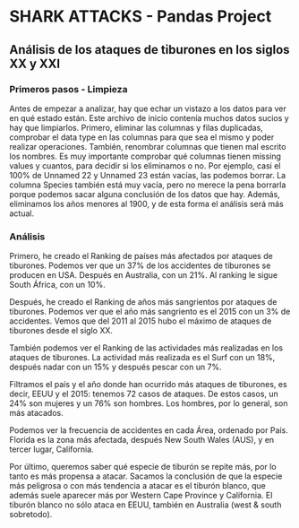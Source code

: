 # SHARK ATTACKS - Pandas Project
## Análisis de los ataques de tiburones en los siglos XX y XXI

### Primeros pasos - Limpieza
Antes de empezar a analizar, hay que echar un vistazo a los datos para ver en qué estado están. 
Este archivo de inicio contenía muchos datos sucios y hay que limpiarlos. Primero, eliminar las columnas y filas duplicadas, comprobar el data type en las columnas para que sea el mismo y poder realizar operaciones.
También, renombrar columnas que tienen mal escrito los nombres.
Es muy importante comprobar qué columnas tienen missing values y cuantos, para decidir si los eliminamos o no. Por ejemplo, casi el 100% de Unnamed 22 y Unnamed 23 están vacías, las podemos borrar. La columna Species también está muy vacía, pero no merece la pena borrarla porque podemos sacar alguna conclusión de los datos que hay.
Además, eliminamos los años menores al 1900, y de esta forma el análisis será más actual.

### Análisis
Primero, he creado el Ranking de países más afectados por ataques de tiburones. Podemos ver que un 37% de los accidentes de tiburones se producen en USA. Después en Australia, con un 21%. Al ranking le sigue South África, con un 10%.

Después, he creado el Ranking de años más sangrientos por ataques de tiburones. Podemos ver que el año más sangriento es el 2015 con un 3% de accidentes. Vemos que del 2011 al 2015 hubo el máximo de ataques de tiburones desde el siglo XX.

También podemos ver el Ranking de las actividades más realizadas en los ataques de tiburones. La actividad más realizada es el Surf con un 18%, después nadar con un 15% y después pescar con un 7%.

Filtramos el país y el año donde han ocurrido más ataques de tiburones, es decir, EEUU y el 2015: tenemos 72 casos de ataques. De estos casos, un 24% son mujeres y un 76% son hombres. Los hombres, por lo general, son más atacados.

Podemos ver la frecuencia de accidentes en cada Área, ordenado por País. Florida es la zona más afectada, después New South Wales (AUS), y en tercer lugar, California. 

Por último, queremos saber qué especie de tiburón se repite más, por lo tanto es más propensa a atacar. Sacamos la conclusión de que la especie más peligrosa o con más tendencia a atacar es el tiburón blanco, que además suele aparecer más por Western Cape Province y California.
El tiburón blanco no sólo ataca en EEUU, también en Australia (west & south sobretodo).








